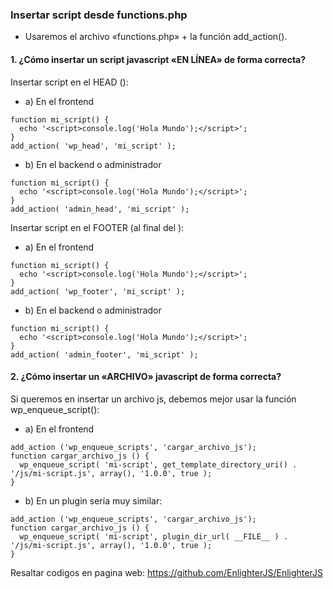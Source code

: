 ### Insertar script desde functions.php

* Usaremos el archivo «functions.php» + la función add_action().

#### 1. ¿Cómo insertar un script javascript «EN LÍNEA» de forma correcta?
Insertar script en el HEAD (<head></head>):

* a) En el frontend
```
function mi_script() {
  echo '<script>console.log('Hola Mundo');</script>';
}
add_action( 'wp_head', 'mi_script' );
```

* b) En el backend o administrador
```
function mi_script() {
  echo '<script>console.log('Hola Mundo');</script>';
}
add_action( 'admin_head', 'mi_script' );
```


Insertar script en el FOOTER (al final del </body>):

* a) En el frontend
```
function mi_script() {
  echo '<script>console.log('Hola Mundo');</script>';
}
add_action( 'wp_footer', 'mi_script' );
```

* b) En el backend o administrador
```
function mi_script() {
  echo '<script>console.log('Hola Mundo');</script>';
}
add_action( 'admin_footer', 'mi_script' );
```


#### 2. ¿Cómo insertar un «ARCHIVO» javascript de forma correcta?

Si queremos en insertar un archivo js, debemos mejor usar la función wp_enqueue_script():


* a) En el frontend
```
add_action ('wp_enqueue_scripts', 'cargar_archivo_js');
function cargar_archivo_js () {
  wp_enqueue_script( 'mi-script', get_template_directory_uri() . '/js/mi-script.js', array(), '1.0.0', true );
}
```

* b) En un plugin sería muy similar:
```
add_action ('wp_enqueue_scripts', 'cargar_archivo_js');
function cargar_archivo_js () {
  wp_enqueue_script( 'mi-script', plugin_dir_url( __FILE__ ) . '/js/mi-script.js', array(), '1.0.0', true );
}
```


Resaltar codigos en pagina web: https://github.com/EnlighterJS/EnlighterJS